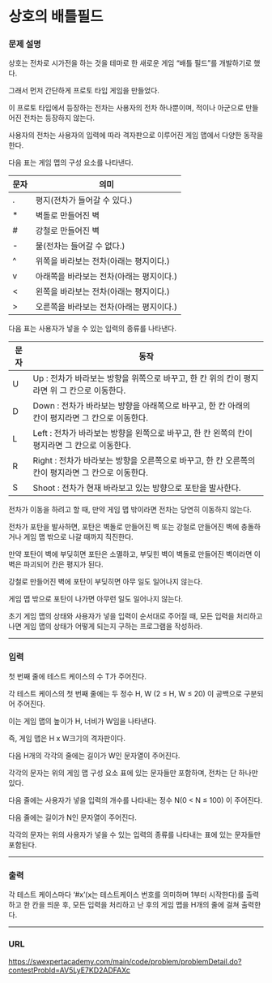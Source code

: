 # 상호의 배틀필드

### 문제 설명

상호는 전차로 시가전을 하는 것을 테마로 한 새로운 게임 “배틀 필드”를 개발하기로 했다.

그래서 먼저 간단하게 프로토 타입 게임을 만들었다.

이 프로토 타입에서 등장하는 전차는 사용자의 전차 하나뿐이며, 적이나 아군으로 만들어진 전차는 등장하지 않는다.

사용자의 전차는 사용자의 입력에 따라 격자판으로 이루어진 게임 맵에서 다양한 동작을 한다.

다음 표는 게임 맵의 구성 요소를 나타낸다.

|문자|의미|
|---|---|
|.  |평지(전차가 들어갈 수 있다.)|
|\* |벽돌로 만들어진 벽|
|\# |강철로 만들어진 벽|
|\- |물(전차는 들어갈 수 없다.)|
|^  |위쪽을 바라보는 전차(아래는 평지이다.)|
|v  |아래쪽을 바라보는 전차(아래는 평지이다.)|
|<  |왼쪽을 바라보는 전차(아래는 평지이다.)|
|\> |오른쪽을 바라보는 전차(아래는 평지이다.)|

다음 표는 사용자가 넣을 수 있는 입력의 종류를 나타낸다.

|문자|동작|
|---|---|
|U	|Up : 전차가 바라보는 방향을 위쪽으로 바꾸고, 한 칸 위의 칸이 평지라면 위 그 칸으로 이동한다.|
|D	|Down : 전차가 바라보는 방향을 아래쪽으로 바꾸고, 한 칸 아래의 칸이 평지라면 그 칸으로 이동한다.|
|L	|Left : 전차가 바라보는 방향을 왼쪽으로 바꾸고, 한 칸 왼쪽의 칸이 평지라면 그 칸으로 이동한다.|
|R	|Right : 전차가 바라보는 방향을 오른쪽으로 바꾸고, 한 칸 오른쪽의 칸이 평지라면 그 칸으로 이동한다.|
|S	|Shoot : 전차가 현재 바라보고 있는 방향으로 포탄을 발사한다.|

전차가 이동을 하려고 할 때, 만약 게임 맵 밖이라면 전차는 당연히 이동하지 않는다.

전차가 포탄을 발사하면, 포탄은 벽돌로 만들어진 벽 또는 강철로 만들어진 벽에 충돌하거나 게임 맵 밖으로 나갈 때까지 직진한다.

만약 포탄이 벽에 부딪히면 포탄은 소멸하고, 부딪힌 벽이 벽돌로 만들어진 벽이라면 이 벽은 파괴되어 칸은 평지가 된다.

강철로 만들어진 벽에 포탄이 부딪히면 아무 일도 일어나지 않는다.

게임 맵 밖으로 포탄이 나가면 아무런 일도 일어나지 않는다.

초기 게임 맵의 상태와 사용자가 넣을 입력이 순서대로 주어질 때, 모든 입력을 처리하고 나면 게임 맵의 상태가 어떻게 되는지 구하는 프로그램을 작성하라.

-----------
### 입력

첫 번째 줄에 테스트 케이스의 수 T가 주어진다.

각 테스트 케이스의 첫 번째 줄에는 두 정수 H, W (2 ≤ H, W ≤ 20) 이 공백으로 구분되어 주어진다.

이는 게임 맵의 높이가 H, 너비가 W임을 나타낸다.

즉, 게임 맵은 H x W크기의 격자판이다.

다음 H개의 각각의 줄에는 길이가 W인 문자열이 주어진다.

각각의 문자는 위의 게임 맵 구성 요소 표에 있는 문자들만 포함하며, 전차는 단 하나만 있다.

다음 줄에는 사용자가 넣을 입력의 개수를 나타내는 정수 N(0 < N ≤ 100) 이 주어진다.

다음 줄에는 길이가 N인 문자열이 주어진다.

각각의 문자는 위의 사용자가 넣을 수 있는 입력의 종류를 나타내는 표에 있는 문자들만 포함된다.

-----------
### 출력

각 테스트 케이스마다 ‘#x’(x는 테스트케이스 번호를 의미하며 1부터 시작한다)를 출력하고 한 칸을 띄운 후, 모든 입력을 처리하고 난 후의 게임 맵을 H개의 줄에 걸쳐 출력한다.

-----------
### URL

https://swexpertacademy.com/main/code/problem/problemDetail.do?contestProbId=AV5LyE7KD2ADFAXc
